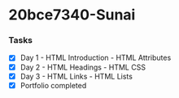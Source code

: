 # 20bce7340-Sunai
### Tasks
* [x] Day 1 - HTML Introduction - HTML Attributes 
* [x] Day 2 - HTML Headings - HTML CSS
* [x] Day 3 - HTML Links - HTML Lists
* [x] Portfolio completed

